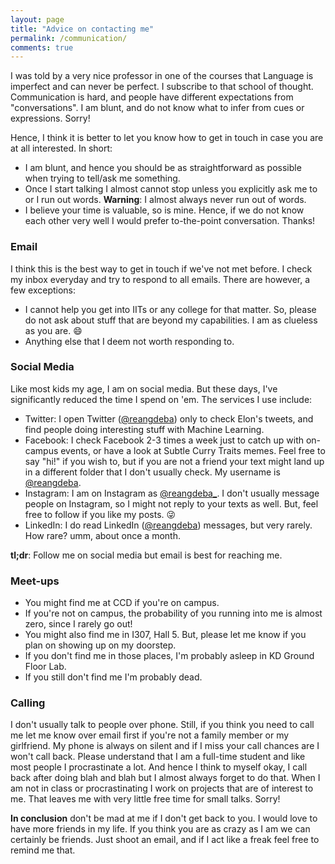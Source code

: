 ```yaml
---
layout: page
title: "Advice on contacting me"
permalink: /communication/
comments: true
---
```


I was told by a very nice professor in one of the courses that Language is imperfect and can never be perfect. I subscribe to that school of thought. Communication is hard, and people have different expectations from "conversations". I am blunt, and do not know what to infer from cues or expressions. Sorry!

Hence, I think it is better to let you know how to get in touch in case you are at all interested. In short:
* I am blunt, and hence you should be as straightforward as possible when trying to tell/ask me something.
* Once I start talking I almost cannot stop unless you explicitly ask me to or I run out words. **Warning**: I almost always never run out of words.
* I believe your time is valuable, so is mine. Hence, if we do not know each other very well I would prefer to-the-point conversation. Thanks!

### Email
I think this is the best way to get in touch if we've not met before. I check my inbox everyday and try to respond to all emails. There are however, a few exceptions:
* I cannot help you get into IITs or any college for that matter. So, please do not ask about stuff that are beyond my capabilities. I am as clueless as you are. :smile:
* Anything else that I deem not worth responding to.

### Social Media
Like most kids my age, I am on social media. But these days, I've significantly reduced the time I spend on 'em. The services I use include:
* Twitter: I open Twitter ([@reangdeba](https://twitter.com/reangdeba)) only to check Elon's tweets, and find people doing interesting stuff with Machine Learning.
* Facebook: I check Facebook 2-3 times a week just to catch up with on-campus events, or have a look at Subtle Curry Traits memes. Feel free to say "hi!" if you wish to, but if you are not a friend your text might land up in a different folder that I don't usually check. My username is [@reangdeba](https://www.facebook.com/reangdeba).
* Instagram: I am on Instagram as [@reangdeba_](https://www.instagram.com/reangdeba_/). I don't usually message people on Instagram, so I might not reply to your texts as well. But, feel free to follow if you like my posts. :stuck_out_tongue_winking_eye:
* LinkedIn: I do read LinkedIn ([@reangdeba](https://www.linkedin.com/in/reangdeba/)) messages, but very rarely. How rare? umm, about once a month.

**tl;dr**: Follow me on social media but email is best for reaching me.

### Meet-ups
* You might find me at CCD if you're on campus.
* If you're not on campus, the probability of you running into me is almost zero, since I rarely go out!
* You might also find me in I307, Hall 5. But, please let me know if you plan on showing up on my doorstep.
* If you don't find me in those places, I'm probably asleep in KD Ground Floor Lab.
* <reddot>If you still don't find me I'm probably dead.</reddot>

### Calling
I don't usually talk to people over phone. Still, if you think you need to call me let me know over email first if you're not a family member or my girlfriend. My phone is always on silent and if I miss your call chances are I won't call back. Please understand that I am a full-time student and like most people I procrastinate a lot. And hence I think to myself okay, I call back after doing blah and blah but I almost always forget to do that. When I am not in class or procrastinating I work on projects that are of interest to me. That leaves me with very little free time for small talks. Sorry!

**In conclusion** don't be mad at me if I don't get back to you. I would love to have more friends in my life. If you think you are as crazy as I am we can certainly be friends. Just shoot an email, and if I act like a freak feel free to remind me that.
